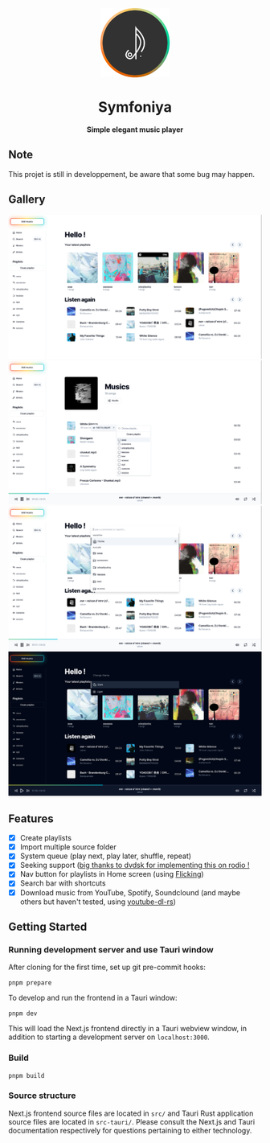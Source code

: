 <p align="center">
    <img src=public/symfoniya_logo.png width=138/>
</p>
<h1 align="center">Symfoniya</h1>
<p align="center"><strong>Simple elegant music player</strong></p>

## Note
This projet is still in developpement, be aware that some bug may happen.

## Gallery
![Home](public/home.png)
![Musics](public/musics.png)
![KBar](public/kbar.png)
![Night Theme](public/night_theme.png)

## Features
- [x] Create playlists
- [x] Import multiple source folder
- [x] System queue (play next, play later, shuffle, repeat)
- [x] Seeking support ([big thanks to dvdsk for implementing this on rodio !](https://github.com/RustAudio/rodio/pull/513)
- [x] Nav button for playlists in Home screen (using [Flicking](https://naver.github.io/egjs-flicking/))
- [x] Search bar with shortcuts
- [x] Download music from YouTube, Spotify, Soundclound (and maybe others but haven't tested, using [youtube-dl-rs](https://github.com/GyrosOfWar/youtube-dl-rs))

## Getting Started

### Running development server and use Tauri window

After cloning for the first time, set up git pre-commit hooks:

```shell
pnpm prepare
```

To develop and run the frontend in a Tauri window:

```shell
pnpm dev
```

This will load the Next.js frontend directly in a Tauri webview window, in addition to
starting a development server on `localhost:3000`.

### Build

```shell
pnpm build
```

### Source structure

Next.js frontend source files are located in `src/` and Tauri Rust application source
files are located in `src-tauri/`. Please consult the Next.js and Tauri documentation
respectively for questions pertaining to either technology.



